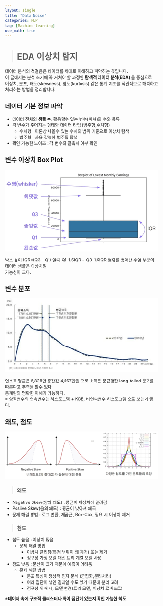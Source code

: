 ```yaml
---
layout: single
title: "Data Noise"
categories: NLP
tag: [Machine-learning]
use_math: true
---
```


> # EDA 이상치 탐지
데이터 분석의 첫걸음은 데이터를 제대로 이해하고 파악하는 것입니다.<br>
이 글에서는 분석 초기에 꼭 거쳐야 할 과정인 **탐색적 데이터 분석(EDA)** 을 중심으로 <br>
이상치, 분포, 왜도(skewness), 첨도(kurtosis) 같은 통계 지표를 직관적으로 해석하고 <br> 처리하는 방법을 정리합니다.

## 데이터 기본 정보 파악
- 데이터 전체의 **샘플 수**, 활용할수 있는 변수(피쳐)의 수와 종류
- 각 변수가 주어지는 형태와 데이터 타입 (범주형,수치형)
  - 수치형 : 이론상 나올수 있는 수치의 범위 기준으로 이상치 탐색
  - 범주형 : 사용 강능한 범주들 탐색
- 확인 가능한 노이즈 : 각 변수의 결측치 여부 확인 

## 변수 이상치 Box Plot
![](/assets/images/2025-04-25/boxplot.png)

박스 높이 IQR=(Q3 - Q1) 일때
Q1-1.5IQR ~ Q3-1.5IQR 범위를 벗어난 수염 부분의 데이터 샘플은 이상치일 <br> 가능성이 크다.

## 변수 분포
![](/assets/images/2025-04-25/distribution.png)

연소득 평균은 5,828만 중간값 4,567만원 으로 소득은 분균형한 long-tailed 분포를 따른다고 추측을 할수 있다 <br>
통계량의 명확한 이해가 가능하다.<br>
※ 양적변수의 연속변수는 히스토그램 + KDE, 비연속변수 히스토그램 으로 보는게 좋다.

## 왜도, 첨도
![](/assets/images/2025-04-25/side.png)
> ### 왜도
- Negative Skew(양의 왜도) : 평균이 이상치에 끌려감
- Posiive Skew(음의 왜도) : 평균이 낮아져 왜국
- 문제 해결 방법 : 로그 변환, 제곱근, Box-Cox, 필요 시 이상치 제거
> ### 첨도
- 첨도 높음 : 이상치 많음
  - 문제 해결 방법
    - 이상치 클리핑(특정 범위이 왜 제거) 또는 제거
    - 정규성 가정 모델 대신 트리 계열 모델 사용
- 첨도 낮음 : 분산이 크기 때문에 예측이 어려움
  - 문제 해결 방법
    - 분포 특성이 정상적 인지 분석 (군집화,분리처리)
    - 여러 집단이 섞인 결과일 수도 있기 때문에 분리 고려
    - 정규성 위배 시, 모델 변경(트리 모델, 이상치 로버스트)

※**데이터 속에 구조적 클러스터나 특이 집단이 있는지 확인 가능한 척도**